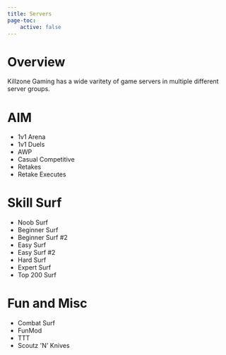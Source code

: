 ```yaml
---
title: Servers
page-toc:
    active: false
---
```


# Overview
Killzone Gaming has a wide varitety of game servers in multiple different server groups.

# AIM
- 1v1 Arena
- 1v1 Duels
- AWP
- Casual Competitive
- Retakes
- Retake Executes

# Skill Surf
- Noob Surf
- Beginner Surf
- Beginner Surf #2
- Easy Surf
- Easy Surf #2
- Hard Surf
- Expert Surf
- Top 200 Surf

# Fun and Misc
- Combat Surf
- FunMod
- TTT
- Scoutz 'N' Knives